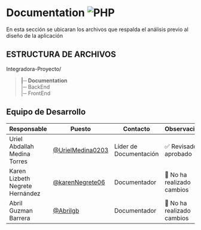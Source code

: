 # Documentation  ![PHP](https://img.shields.io/badge/Markdown-000000?styke=for-the-bodge&logo=markdown&logoColor=white)

En esta sección se ubicaran los archivos que respalda el análisis previo al diseño de la aplicación

## ESTRUCTURA DE ARCHIVOS

Integradora-Proyecto/<br>
>**|─ Documentation** <br>
>|─ BackEnd<br>
>|─ FrontEnd <br>


## Equipo de Desarrollo
| Responsable | Puesto | Contacto | Observaciones |
|-------------|--------|----------|---------------|
|Uriel Abdallah Medina Torres|[@UrielMedina0203](https://github.com/UrielMendoza0203)|Líder de Documentación|✅ Revisado y aprobado|
|Karen Lizbeth Negrete Hernández|[@karenNegrete06](https://github.com/karenNegrete06)|Documentador|🫥 No ha realizado cambios|
|Abril Guzman Barrera|[@Abrilgb](https://github.com/Abrilgb)|Documentador|🫥 No ha realizado cambios|
